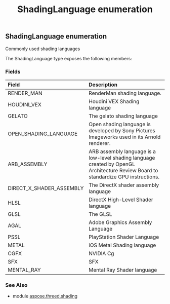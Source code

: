 ﻿---
title: ShadingLanguage enumeration
second_title: Aspose.3D for Python via .NET API References
description: 
type: docs
weight: 130
url: /python-net/aspose.threed.shading/shadinglanguage/
is_root: false
---

## ShadingLanguage enumeration

Commonly used shading languages



The ShadingLanguage type exposes the following members:

### Fields
| Field | Description |
| :- | :- |
| RENDER_MAN | RenderMan shading language. |
| HOUDINI_VEX | Houdini VEX Shading language |
| GELATO | The gelato shading language |
| OPEN_SHADING_LANGUAGE | Open shading language is developed by Sony Pictures Imageworks used in its Arnold renderer. |
| ARB_ASSEMBLY | ARB assembly language is a low-level shading language created by OpenGL Architecture Review Board to standardize GPU instructions. |
| DIRECT_X_SHADER_ASSEMBLY | The DirectX shader assembly language |
| HLSL | DirectX High-Level Shader language |
| GLSL | The GLSL |
| AGAL | Adobe Graphics Assembly Language |
| PSSL | PlayStation Shader Language |
| METAL | iOS Metal Shading language |
| CGFX | NVIDIA Cg |
| SFX | SFX |
| MENTAL_RAY | Mental Ray Shader language |



### See Also
* module [aspose.threed.shading](..)
